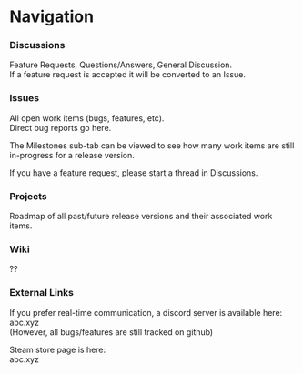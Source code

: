 # Navigation

### Discussions

Feature Requests, Questions/Answers, General Discussion.  
If a feature request is accepted it will be converted to an Issue.


### Issues

All open work items (bugs, features, etc).  
Direct bug reports go here.

The Milestones sub-tab can be viewed to see how many work items are still in-progress for a release version.

If you have a feature request, please start a thread in Discussions.


### Projects

Roadmap of all past/future release versions and their associated work items.


### Wiki

??


### External Links
If you prefer real-time communication, a discord server is available here:
abc.xyz  
(However, all bugs/features are still tracked on github)


Steam store page is here:  
abc.xyz
